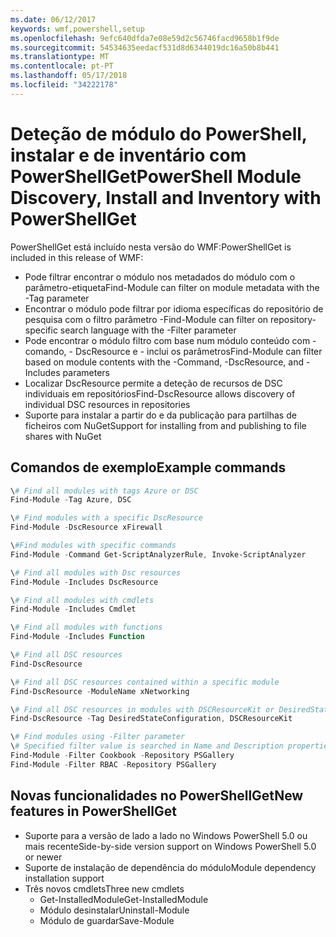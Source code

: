 ```yaml
---
ms.date: 06/12/2017
keywords: wmf,powershell,setup
ms.openlocfilehash: 9efc640dfda7e08e59d2c56746facd9658b1f9de
ms.sourcegitcommit: 54534635eedacf531d8d6344019dc16a50b8b441
ms.translationtype: MT
ms.contentlocale: pt-PT
ms.lasthandoff: 05/17/2018
ms.locfileid: "34222178"
---
```

# <a name="powershell-module-discovery-install-and-inventory-with-powershellget"></a><span data-ttu-id="fc205-102">Deteção de módulo do PowerShell, instalar e de inventário com PowerShellGet</span><span class="sxs-lookup"><span data-stu-id="fc205-102">PowerShell Module Discovery, Install and Inventory with PowerShellGet</span></span>

<span data-ttu-id="fc205-103">PowerShellGet está incluído nesta versão do WMF:</span><span class="sxs-lookup"><span data-stu-id="fc205-103">PowerShellGet is included in this release of WMF:</span></span>
-   <span data-ttu-id="fc205-104">Pode filtrar encontrar o módulo nos metadados do módulo com o parâmetro-etiqueta</span><span class="sxs-lookup"><span data-stu-id="fc205-104">Find-Module can filter on module metadata with the -Tag parameter</span></span>
-   <span data-ttu-id="fc205-105">Encontrar o módulo pode filtrar por idioma específicas do repositório de pesquisa com o filtro parâmetro -</span><span class="sxs-lookup"><span data-stu-id="fc205-105">Find-Module can filter on repository-specific search language with the -Filter parameter</span></span>
-   <span data-ttu-id="fc205-106">Pode encontrar o módulo filtro com base num módulo conteúdo com - comando, - DscResource e - inclui os parâmetros</span><span class="sxs-lookup"><span data-stu-id="fc205-106">Find-Module can filter based on module contents with the -Command, -DscResource, and -Includes parameters</span></span>
-   <span data-ttu-id="fc205-107">Localizar DscResource permite a deteção de recursos de DSC individuais em repositórios</span><span class="sxs-lookup"><span data-stu-id="fc205-107">Find-DscResource allows discovery of individual DSC resources in repositories</span></span>
-   <span data-ttu-id="fc205-108">Suporte para instalar a partir do e da publicação para partilhas de ficheiros com NuGet</span><span class="sxs-lookup"><span data-stu-id="fc205-108">Support for installing from and publishing to file shares with NuGet</span></span>

## <a name="example-commands"></a><span data-ttu-id="fc205-109">Comandos de exemplo</span><span class="sxs-lookup"><span data-stu-id="fc205-109">Example commands</span></span>
```powershell
\# Find all modules with tags Azure or DSC
Find-Module -Tag Azure, DSC

\# Find modules with a specific DscResource
Find-Module -DscResource xFirewall

\#Find modules with specific commands
Find-Module -Command Get-ScriptAnalyzerRule, Invoke-ScriptAnalyzer

\# Find all modules with Dsc resources
Find-Module -Includes DscResource

\# Find all modules with cmdlets
Find-Module -Includes Cmdlet

\# Find all modules with functions
Find-Module -Includes Function

\# Find all DSC resources
Find-DscResource

\# Find all DSC resources contained within a specific module
Find-DscResource -ModuleName xNetworking

\# Find all DSC resources in modules with DSCResourceKit or DesiredStateConfiguration
Find-DscResource -Tag DesiredStateConfiguration, DSCResourceKit

\# Find modules using -Filter parameter
\# Specified filter value is searched in Name and Description properties
Find-Module -Filter Cookbook -Repository PSGallery
Find-Module -Filter RBAC -Repository PSGallery
```

## <a name="new-features-in-powershellget"></a><span data-ttu-id="fc205-110">Novas funcionalidades no PowerShellGet</span><span class="sxs-lookup"><span data-stu-id="fc205-110">New features in PowerShellGet</span></span>
-   <span data-ttu-id="fc205-111">Suporte para a versão de lado a lado no Windows PowerShell 5.0 ou mais recente</span><span class="sxs-lookup"><span data-stu-id="fc205-111">Side-by-side version support on Windows PowerShell 5.0 or newer</span></span>
-   <span data-ttu-id="fc205-112">Suporte de instalação de dependência do módulo</span><span class="sxs-lookup"><span data-stu-id="fc205-112">Module dependency installation support</span></span>
-   <span data-ttu-id="fc205-113">Três novos cmdlets</span><span class="sxs-lookup"><span data-stu-id="fc205-113">Three new cmdlets</span></span>
    -   <span data-ttu-id="fc205-114">Get-InstalledModule</span><span class="sxs-lookup"><span data-stu-id="fc205-114">Get-InstalledModule</span></span>
    -   <span data-ttu-id="fc205-115">Módulo desinstalar</span><span class="sxs-lookup"><span data-stu-id="fc205-115">Uninstall-Module</span></span>
    -   <span data-ttu-id="fc205-116">Módulo de guardar</span><span class="sxs-lookup"><span data-stu-id="fc205-116">Save-Module</span></span>
